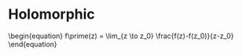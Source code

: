 # Holomorphic

\begin{equation}
f\prime(z) = \lim_{z \to z_0} \frac{f(z)-f(z_0)}{z-z_0}
\end{equation}